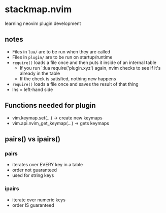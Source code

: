 # stackmap.nvim
learning neovim plugin development

## notes
* Files in `lua/` are to be run when they are called
* Files in `plugin/` are to be run on startup/runtime
* `require()` loads a file once and then puts it inside of an internal table
    - If you run `:lua require('plugin.xyz') again, nvim checks to see if it's already in the table
    - If the check is satisfied, nothing new happens 
* `require()` loads a file once and saves the result of that thing
* lhs = left-hand side


## Functions needed for plugin
* vim.keymap.set(...)           -> create new keymaps
* vim.api.nvim_get_keymap(...)  -> gets keymaps

## pairs() vs ipairs()
### pairs
* iterates over EVERY key in a table
* order not guaranteed
* used for string keys
### ipairs
* iterate over numeric keys
* order IS guaranteed

